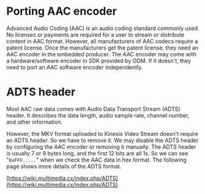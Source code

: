 # Porting AAC encoder

Advanced Audio Coding (AAC) is an audio coding standard commonly used. No licenses or payments are required for a user to stream or distribute content in AAC format. However, all manufacturers of AAC codecs require a patent license. Once the manufacturers get the patent license, they need an AAC encoder in the embedded producer. The AAC encoder may come with a hardware/software encoder in SDK provided by ODM. If it doesn't, they need to port an AAC software encoder independently.

# ADTS header

Most AAC raw data comes with Audio Data Transport Stream (ADTS) header. It describes the data length, audio sample rate, channel number, and other information.

However, the MKV format uploaded to Kinesis Video Stream doesn't require an ADTS header. So we have to remove it. We may disable the ADTS header by configuring the AAC encoder or removing it manually. The ADTS header is usually 7 or 9 bytes long, and the first 12 bits are all 1s. So we can see "`0xFFF.....`" when we check the AAC data in hex format. The following page shows more details of the ADTS format.

[https://wiki.multimedia.cx/index.php/ADTS](https://wiki.multimedia.cx/index.php/ADTS)
